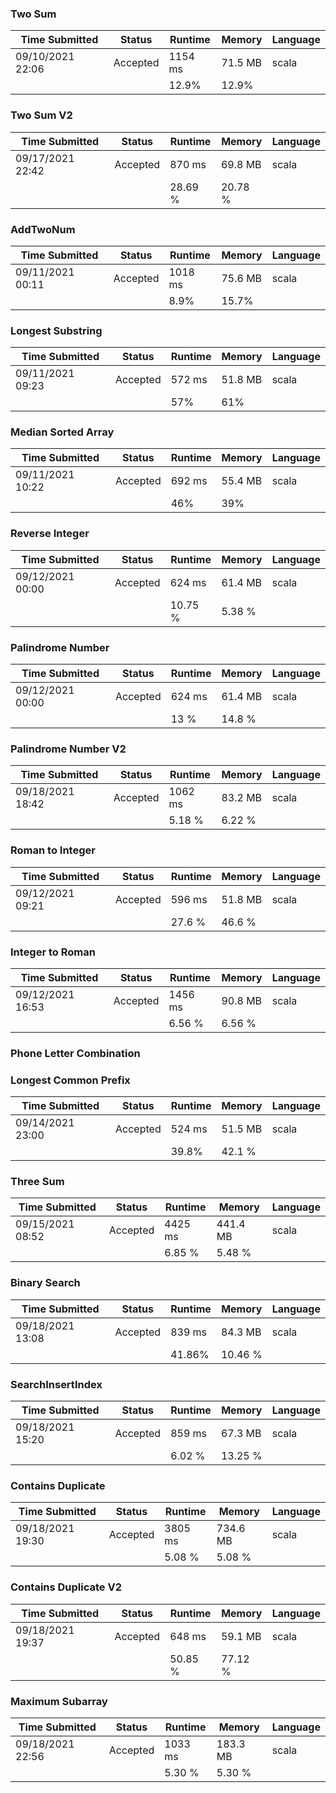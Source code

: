### Two Sum
| Time Submitted   | Status   | Runtime | Memory  | Language |
|------------------|----------|---------|---------|----------|
| 09/10/2021 22:06 | Accepted | 1154 ms | 71.5 MB | scala    |
|                  |          | 12.9%   | 12.9%   |          |

### Two Sum V2
| Time Submitted   | Status   | Runtime  | Memory    | Language |
|------------------|----------|----------|-----------|----------|
| 09/17/2021 22:42 | Accepted | 870 ms   | 69.8 MB   | scala    |
|                  |          | 28.69 %  | 20.78 %   |          |

### AddTwoNum
| Time Submitted   | Status   | Runtime | Memory  | Language |
|------------------|----------|---------|---------|----------|
| 09/11/2021 00:11 | Accepted | 1018 ms | 75.6 MB | scala    |
|                  |          | 8.9%    | 15.7%   |          |

### Longest Substring 
| Time Submitted   | Status   | Runtime | Memory  | Language |
|------------------|----------|---------|---------|----------|
| 09/11/2021 09:23 | Accepted | 572 ms  | 51.8 MB | scala    |
|                  |          | 57%     | 61%     |          |

### Median Sorted Array
| Time Submitted   | Status   | Runtime | Memory  | Language |
|------------------|----------|---------|---------|----------|
| 09/11/2021 10:22 | Accepted | 692 ms  | 55.4 MB | scala    |
|                  |          | 46%     | 39%     |          |

### Reverse Integer
| Time Submitted   | Status   | Runtime | Memory  | Language |
|------------------|----------|---------|---------|----------|
| 09/12/2021 00:00 | Accepted | 624 ms  | 61.4 MB | scala    |
|                  |          | 10.75 % | 5.38 %  |          |

### Palindrome Number
| Time Submitted   | Status   | Runtime | Memory  | Language |
|------------------|----------|---------|---------|----------|
| 09/12/2021 00:00 | Accepted | 624 ms  | 61.4 MB | scala    |
|                  |          | 13 %    | 14.8 %  |          |

### Palindrome Number V2
| Time Submitted   | Status   | Runtime | Memory  | Language |
|------------------|----------|---------|---------|----------|
| 09/18/2021 18:42 | Accepted | 1062 ms | 83.2 MB | scala    |
|                  |          | 5.18 %  | 6.22 %  |          |


### Roman to Integer
| Time Submitted   | Status   | Runtime | Memory  | Language |
|------------------|----------|---------|---------|----------|
| 09/12/2021 09:21 | Accepted | 596 ms  | 51.8 MB | scala    |
|                  |          | 27.6 %  | 46.6 %  |          |

### Integer to Roman
| Time Submitted   | Status   | Runtime | Memory  | Language |
|------------------|----------|---------|---------|----------|
| 09/12/2021 16:53 | Accepted | 1456 ms | 90.8 MB | scala    |
|                  |          | 6.56 %  | 6.56 %  |          |

### Phone Letter Combination

### Longest Common Prefix
| Time Submitted   | Status   | Runtime | Memory  | Language |
|------------------|----------|---------|---------|----------|
| 09/14/2021 23:00 | Accepted | 524 ms  | 51.5 MB | scala    |
|                  |          | 39.8%   | 42.1 %  |          |

### Three Sum
| Time Submitted   | Status   | Runtime | Memory   | Language |
|------------------|----------|---------|----------|----------|
| 09/15/2021 08:52 | Accepted | 4425 ms | 441.4 MB | scala    |
|                  |          | 6.85 %  | 5.48 %   |          |

### Binary Search
| Time Submitted   | Status   | Runtime | Memory  | Language |
|------------------|----------|---------|---------|----------|
| 09/18/2021 13:08 | Accepted | 839 ms  | 84.3 MB | scala    |
|                  |          | 41.86%  | 10.46 % |          |

### SearchInsertIndex
| Time Submitted   | Status   | Runtime | Memory  | Language |
|------------------|----------|---------|---------|----------|
| 09/18/2021 15:20 | Accepted | 859 ms  | 67.3 MB | scala    |
|                  |          | 6.02 %  | 13.25 % |          |

### Contains Duplicate
| Time Submitted   | Status   | Runtime | Memory   | Language |
|------------------|----------|---------|----------|----------|
| 09/18/2021 19:30 | Accepted | 3805 ms | 734.6 MB | scala    |
|                  |          | 5.08 %  | 5.08 %   |          |

### Contains Duplicate V2
| Time Submitted   | Status   | Runtime  | Memory    | Language |
|------------------|----------|----------|-----------|----------|
| 09/18/2021 19:37 | Accepted | 648 ms   | 59.1 MB   | scala    |
|                  |          | 50.85 %  | 77.12 %   |          |

### Maximum Subarray
| Time Submitted   | Status   | Runtime  | Memory   | Language |
|------------------|----------|----------|----------|----------|
| 09/18/2021 22:56 | Accepted | 1033 ms  | 183.3 MB | scala    |
|                  |          | 5.30 %   | 5.30 %   |          |